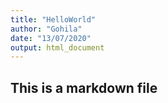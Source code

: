 ```yaml
---
title: "HelloWorld"
author: "Gohila"
date: "13/07/2020"
output: html_document
---
```



## This is a markdown file


